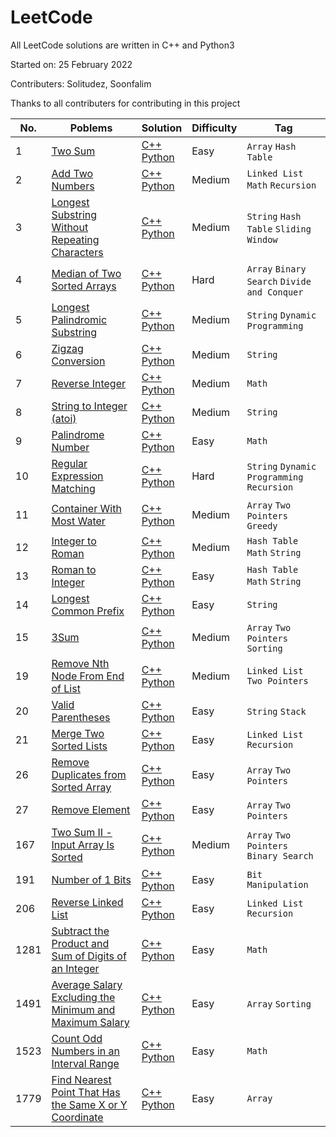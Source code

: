 # LeetCode

All LeetCode solutions are written in C++ and Python3

Started on: 25 February 2022

Contributers: Solitudez, Soonfalim

Thanks to all contributers for contributing in this project

| No. |                               Poblems                                         |      Solution       | Difficulty|  Tag   |               
| --- |-------------------------------------------------------------------------------|---------------------|-----------|--------|              
|  1  | [Two Sum](https://leetcode.com/problems/two-sum/)                             | [C++](https://github.com/Solitudez/LeetCode/blob/main/0001.%20Two%20Sum/Solution.cpp) <br> [Python](https://github.com/Solitudez/LeetCode/blob/main/0001.%20Two%20Sum/Solution.py)| Easy| `Array` `Hash Table`|
|  2  | [Add Two Numbers](https://leetcode.com/problems/add-two-numbers/)                             | [C++](https://github.com/Solitudez/LeetCode/blob/main/0002.%20Add%20Two%20Numbers/Solution.cpp) <br> [Python](https://github.com/Solitudez/LeetCode/blob/main/0002.%20Add%20Two%20Numbers/Solution.py)| Medium| `Linked List` `Math` `Recursion`| 
|  3  | [Longest Substring Without Repeating Characters](https://leetcode.com/problems/longest-substring-without-repeating-characters/)                             | [C++](https://github.com/Solitudez/LeetCode/blob/main/0003.%20Longest%20Substring%20Without%20Repeating%20Characters/Solution.cpp) <br> [Python](https://github.com/Solitudez/LeetCode/blob/main/0003.%20Longest%20Substring%20Without%20Repeating%20Characters/Solution.py)| Medium| `String` `Hash Table` `Sliding Window`|
|  4  | [Median of Two Sorted Arrays](https://leetcode.com/problems/median-of-two-sorted-arrays/)                             | [C++](https://github.com/Solitudez/LeetCode/blob/main/0004.%20Median%20of%20Two%20Sorted%20Arrays/Solution.cpp) <br> [Python](https://github.com/Solitudez/LeetCode/blob/main/0004.%20Median%20of%20Two%20Sorted%20Arrays/Solution.py)| Hard| `Array` `Binary Search` `Divide and Conquer`|
|  5  | [Longest Palindromic Substring](https://leetcode.com/problems/longest-palindromic-substring/)                             | [C++](https://github.com/Solitudez/LeetCode/blob/main/0005.%20Longest%20Palindromic%20Substring/Solution.cpp) <br> [Python](https://github.com/Solitudez/LeetCode/blob/main/0005.%20Longest%20Palindromic%20Substring/Solution.py)| Medium| `String` `Dynamic Programming`|
|  6  | [Zigzag Conversion](https://leetcode.com/problems/zigzag-conversion/)                             | [C++](https://github.com/Solitudez/LeetCode/tree/main/0006.%20Zigzag%20Conversion) <br> [Python](https://github.com/Solitudez/LeetCode/blob/main/0006.%20Zigzag%20Conversion/Solution.py)| Medium| `String`|
|  7  | [Reverse Integer](https://leetcode.com/problems/reverse-integer/)                             | [C++](https://github.com/Solitudez/LeetCode/blob/main/0007.%20Reverse%20Integer/Solution.cpp) <br> [Python](https://github.com/Solitudez/LeetCode/blob/main/0007.%20Reverse%20Integer/Solution.py)| Medium| `Math`|
|  8  | [String to Integer (atoi)](https://leetcode.com/problems/string-to-integer-atoi/)                             | [C++](https://github.com/Solitudez/LeetCode/blob/main/0008.%20String%20to%20Integer%20(atoi)/Solution.cpp) <br> [Python](https://github.com/Solitudez/LeetCode/blob/main/0008.%20String%20to%20Integer%20(atoi)/Solution.py)| Medium| `String`|
|  9  | [Palindrome Number](https://leetcode.com/problems/palindrome-number/)                             | [C++](https://github.com/Solitudez/LeetCode/blob/main/0009.%20Palindrome%20Number/Solution.cpp) <br> [Python](https://github.com/Solitudez/LeetCode/blob/main/0009.%20Palindrome%20Number/Solution.py)| Easy| `Math`|
|  10  | [Regular Expression Matching](https://leetcode.com/problems/regular-expression-matching/)                             | [C++](https://github.com/Solitudez/LeetCode/blob/main/0010.%20Regular%20Expression%20Matching/Solution.cpp) <br> [Python]()| Hard| `String` `Dynamic Programming` `Recursion`|
|  11  | [Container With Most Water](https://leetcode.com/problems/container-with-most-water/)                             | [C++](https://github.com/Solitudez/LeetCode/tree/main/0011.%20Container%20With%20Most%20Water) <br> [Python](https://github.com/Solitudez/LeetCode/blob/main/0011.%20Container%20With%20Most%20Water/Solution.py)| Medium| `Array` `Two Pointers` `Greedy`|
|  12  | [Integer to Roman](https://leetcode.com/problems/integer-to-roman/)                             | [C++](https://github.com/Solitudez/LeetCode/tree/main/0012.%20Integer%20to%20Roman) <br> [Python]()| Medium| `Hash Table` `Math` `String`|
|  13  | [Roman to Integer](https://leetcode.com/problems/roman-to-integer/)                             | [C++](https://github.com/Solitudez/LeetCode/tree/main/0013.%20Roman%20to%20Integer) <br> [Python]()| Easy| `Hash Table` `Math` `String`|
|  14  | [Longest Common Prefix](https://leetcode.com/problems/longest-common-prefix/)                             | [C++](https://github.com/Solitudez/LeetCode/blob/main/0014.%20Longest%20Common%20Prefix/Solution.cpp) <br> [Python](https://github.com/Solitudez/LeetCode/blob/main/0014.%20Longest%20Common%20Prefix/Solution.py)| Easy| `String`|
|  15  | [3Sum](https://leetcode.com/problems/3sum/)                             | [C++](https://github.com/Solitudez/LeetCode/blob/main/0015.%203Sum/Solution.cpp) <br> [Python]()| Medium| `Array` `Two Pointers` `Sorting`|
|  19  | [Remove Nth Node From End of List](https://leetcode.com/problems/remove-nth-node-from-end-of-list/)                             | [C++](https://github.com/Solitudez/LeetCode/blob/main/0019.%20Remove%20Nth%20Node%20From%20End%20of%20List/Solution.cpp) <br> [Python](https://github.com/Solitudez/LeetCode/blob/main/0019.%20Remove%20Nth%20Node%20From%20End%20of%20List/Solution.py)| Medium| `Linked List` `Two Pointers`|
|  20  | [Valid Parentheses](https://leetcode.com/problems/valid-parentheses/)                             | [C++](https://github.com/Solitudez/LeetCode/blob/main/0020.%20Valid%20Parentheses/Solution.cpp) <br> [Python](https://github.com/Solitudez/LeetCode/blob/main/0020.%20Valid%20Parentheses/Solution.py)| Easy| `String` `Stack`|
|  21  | [Merge Two Sorted Lists](https://leetcode.com/problems/merge-two-sorted-lists/)                             | [C++](https://github.com/Solitudez/LeetCode/blob/main/0021.%20Merge%20Two%20Sorted%20Lists/Solution.cpp) <br> [Python](https://github.com/Solitudez/LeetCode/blob/main/0021.%20Merge%20Two%20Sorted%20Lists/Solution.py)| Easy| `Linked List` `Recursion`|
|  26  | [Remove Duplicates from Sorted Array](https://leetcode.com/problems/remove-duplicates-from-sorted-array/)                             | [C++](https://github.com/Solitudez/LeetCode/blob/main/0026.%20Remove%20Duplicates%20from%20Sorted%20Array/Solution.cpp) <br> [Python](https://github.com/Solitudez/LeetCode/blob/main/0026.%20Remove%20Duplicates%20from%20Sorted%20Array/Solution.py)| Easy| `Array` `Two Pointers`|
|  27  | [Remove Element](https://leetcode.com/problems/remove-element/)                             | [C++](https://github.com/Solitudez/LeetCode/blob/main/0027.%20Remove%20Element/Solution.cpp) <br> [Python](https://github.com/Solitudez/LeetCode/blob/main/0027.%20Remove%20Element/Solution.py)| Easy| `Array` `Two Pointers`|
|  167  | [Two Sum II - Input Array Is Sorted](https://leetcode.com/problems/two-sum-ii-input-array-is-sorted/)                             | [C++](https://github.com/Solitudez/LeetCode/blob/main/0167.%20Two%20Sum%20II%20-%20Input%20Array%20Is%20Sorted/Solution.cpp) <br> [Python](https://github.com/Solitudez/LeetCode/blob/main/0167.%20Two%20Sum%20II%20-%20Input%20Array%20Is%20Sorted/Solution.py)| Medium| `Array` `Two Pointers` `Binary Search`|
|  191 | [Number of 1 Bits](https://leetcode.com/problems/number-of-1-bits/)                             | [C++](https://github.com/Solitudez/LeetCode/blob/main/0191.%20Number%20of%201%20Bits/Solution.cpp) <br> [Python](https://github.com/Solitudez/LeetCode/blob/main/0191.%20Number%20of%201%20Bits/Solution.py)| Easy| `Bit Manipulation`|
|  206 | [Reverse Linked List](https://leetcode.com/problems/reverse-linked-list/)                             | [C++](https://github.com/Solitudez/LeetCode/blob/main/0206.%20Reverse%20Linked%20List/Solution.cpp) <br> [Python](https://github.com/Solitudez/LeetCode/blob/main/0206.%20Reverse%20Linked%20List/Solution.py)| Easy| `Linked List` `Recursion`|
|  1281 | [Subtract the Product and Sum of Digits of an Integer](https://leetcode.com/problems/subtract-the-product-and-sum-of-digits-of-an-integer/)                             | [C++](https://github.com/Solitudez/LeetCode/blob/main/1281.%20Subtract%20the%20Product%20and%20Sum%20of%20Digits%20of%20an%20Integer/Solution.cpp) <br> [Python](https://github.com/Solitudez/LeetCode/blob/main/1281.%20Subtract%20the%20Product%20and%20Sum%20of%20Digits%20of%20an%20Integer/Solution.py)| Easy| `Math` |
|  1491 | [Average Salary Excluding the Minimum and Maximum Salary](https://leetcode.com/problems/average-salary-excluding-the-minimum-and-maximum-salary/)                             | [C++](https://github.com/Solitudez/LeetCode/blob/main/1491.%20Average%20Salary%20Excluding%20the%20Minimum%20and%20Maximum%20Salary/Solution.cpp) <br> [Python](https://github.com/Solitudez/LeetCode/blob/main/1491.%20Average%20Salary%20Excluding%20the%20Minimum%20and%20Maximum%20Salary/Solution.py)| Easy| `Array` `Sorting`|
|  1523 | [Count Odd Numbers in an Interval Range](https://leetcode.com/problems/count-odd-numbers-in-an-interval-range/)                             | [C++](https://github.com/Solitudez/LeetCode/blob/main/1523.%20Count%20Odd%20Numbers%20in%20an%20Interval%20Range/Solution.cpp) <br> [Python](https://github.com/Solitudez/LeetCode/blob/main/1523.%20Count%20Odd%20Numbers%20in%20an%20Interval%20Range/Solution.py)| Easy| `Math`|
|  1779 | [Find Nearest Point That Has the Same X or Y Coordinate](https://leetcode.com/problems/find-nearest-point-that-has-the-same-x-or-y-coordinate/)                             | [C++](https://github.com/Solitudez/LeetCode/blob/main/1779.%20Find%20Nearest%20Point%20That%20Has%20the%20Same%20X%20or%20Y%20Coordinate/Solution.cpp) <br> [Python](https://github.com/Solitudez/LeetCode/blob/main/1779.%20Find%20Nearest%20Point%20That%20Has%20the%20Same%20X%20or%20Y%20Coordinate/Solution.py)| Easy| `Array`|












